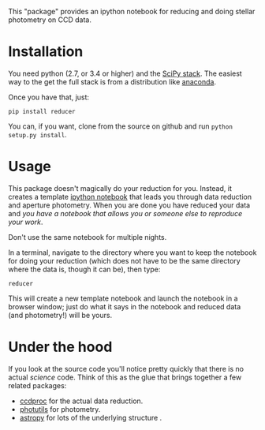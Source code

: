 This "package" provides an ipython notebook for reducing and doing stellar
photometry on CCD data.

# Installation

You need python (2.7, or 3.4 or higher) and the [SciPy
stack](http://scipy.org). The easiest way to the get the full stack is from a
distribution like [anaconda](http://continuum.io).

Once you have that, just:

```
pip install reducer
```

You can, if you want, clone from the source on github and run ``python
setup.py install``.

# Usage

This package doesn't magically do your reduction for you. Instead, it creates
a template [ipython notebook](http://ipython.org) that leads you through data
reduction and aperture photometry. When you are done you have reduced your
data and *you have a notebook that allows you or someone else to reproduce
your work*.

Don't use the same notebook for multiple nights. 

In a terminal, navigate to the directory where you want to keep the notebook
for doing your reduction (which does not have to be the same directory where
the data is, though it can be), then type:

```
reducer
```

This will create a new template notebook and launch the notebook in a browser window; just do what it says in the notebook and reduced data (and photometry!) will be yours.

# Under the hood

If you look at the source code you'll notice pretty quickly that there is no actual *science* code. Think of this as the glue that brings together a few related packages:

+ [ccdproc](http://github.com/astropy/ccdproc) for the actual data reduction.
+ [photutils](http://github.com/astropy/photutils) for photometry.
+ [astropy](http://github.com/astropy) for lots of the underlying structure .
